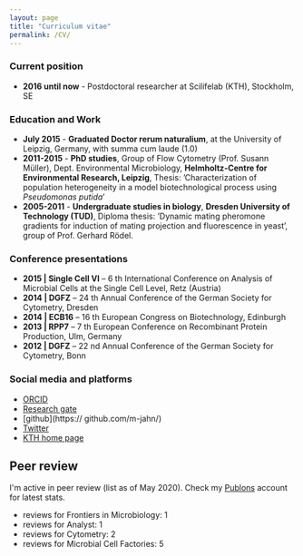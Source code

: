 ```yaml
---
layout: page
title: "Curriculum vitae"
permalink: /CV/
---
```


### Current position

- **2016 until now** - Postdoctoral researcher at Scilifelab (KTH), Stockholm, SE

### Education and Work

- **July 2015** - **Graduated Doctor rerum naturalium**, at the University of Leipzig, Germany, with summa cum laude (1.0)
- **2011-2015** - **PhD studies**, Group of Flow Cytometry (Prof. Susann Müller), Dept. Environmental Microbiology, **Helmholtz-Centre for Environmental Research, Leipzig**, Thesis: ’Characterization of population heterogeneity in a
model biotechnological process using *Pseudomonas putida*’
- **2005-2011** - **Undergraduate studies in biology**, **Dresden University of Technology (TUD)**, Diploma thesis: ’Dynamic mating pheromone gradients for induction of mating projection and fluorescence in yeast’, group of Prof. Gerhard Rödel.

### Conference presentations

- **2015 | Single Cell VI** – 6 th International Conference on Analysis of Microbial Cells at the Single Cell Level, Retz (Austria)
- **2014 | DGFZ** – 24 th Annual Conference of the German Society for Cytometry, Dresden
- **2014 | ECB16** – 16 th European Congress on Biotechnology, Edinburgh
- **2013 | RPP7** – 7 th European Conference on Recombinant Protein Production, Ulm, Germany
- **2012 | DGFZ** – 22 nd Annual Conference of the German Society for Cytometry, Bonn

### Social media and platforms

- [ORCID](https://orcid.org/0000-0002-3913-153X)
- [Research gate](https://www.researchgate.net/profile/Michael_Jahn)
- [github](https:// github.com/m-jahn/)
- [Twitter](https://twitter.com/mich_jahn)
- [KTH home page](https://www.kth.se/profile/mjahn)

## Peer review

I'm active in peer review (list as of May 2020). Check my [Publons](https://publons.com/review/author/AzKdBNNk/) account for latest stats.

- reviews for Frontiers in Microbiology: 1
- reviews for Analyst: 1
- reviews for Cytometry: 2
- reviews for Microbial Cell Factories: 5
